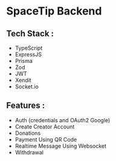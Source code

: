 # SpaceTip Backend

## Tech Stack :
- TypeScript
- ExpressJS
- Prisma
- Zod
- JWT
- Xendit
- Socket.io

## Features :
- Auth (credentials and OAuth2 Google)
- Create Creator Account
- Donations
- Payment Using QR Code
- Realtime Message Using Websocket
- Withdrawal